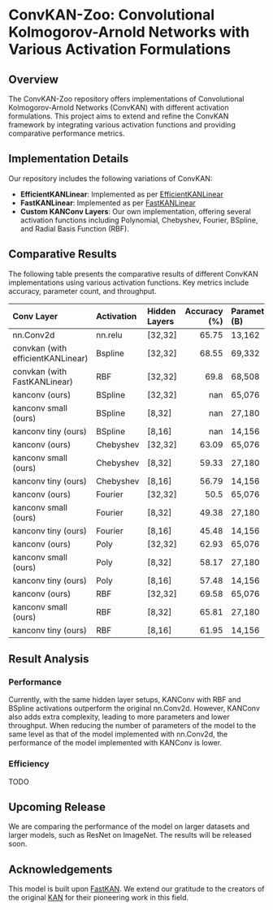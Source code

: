 # ConvKAN-Zoo: Convolutional Kolmogorov-Arnold Networks with Various Activation Formulations

## Overview

The ConvKAN-Zoo repository offers implementations of Convolutional Kolmogorov-Arnold Networks (ConvKAN) with different activation formulations. This project aims to extend and refine the ConvKAN framework by integrating various activation functions and providing comparative performance metrics.

## Implementation Details

Our repository includes the following variations of ConvKAN:
- **EfficientKANLinear**: Implemented as per [EfficientKANLinear](https://github.com/Blealtan/efficient-kan)
- **FastKANLinear**: Implemented as per [FastKANLinear](https://github.com/ZiyaoLi/fast-kan.git)
- **Custom KANConv Layers**: Our own implementation, offering several activation functions including Polynomial, Chebyshev, Fourier, BSpline, and Radial Basis Function (RBF).

## Comparative Results

The following table presents the comparative results of different ConvKAN implementations using various activation functions. Key metrics include accuracy, parameter count, and throughput.

<!-- results table start -->
| Conv Layer                        | Activation   | Hidden Layers    |   Accuracy (%) | Parameters (B)   |   Throughput (image/s) |
|:----------------------------------|:-------------|:-----------------|---------------:|:-----------------|-----------------------:|
| nn.Conv2d                         | nn.relu      | [32,32]          |          65.75 | 13,162           |                    nan |
| convkan (with efficientKANLinear) | Bspline      | [32,32]          |          68.55 | 69,332           |                    nan |
| convkan (with FastKANLinear)      | RBF          | [32,32]          |          69.8  | 68,508           |                    nan |
| kanconv (ours)                    | BSpline      | [32,32]          |         nan    | 65,076           |                    nan |
| kanconv small (ours)              | BSpline      | [8,32]           |         nan    | 27,180           |                    nan |
| kanconv tiny (ours)               | BSpline      | [8,16]           |         nan    | 14,156           |                    nan |
| kanconv (ours)                    | Chebyshev    | [32,32]          |          63.09 | 65,076           |                    nan |
| kanconv small (ours)              | Chebyshev    | [8,32]           |          59.33 | 27,180           |                    nan |
| kanconv tiny (ours)               | Chebyshev    | [8,16]           |          56.79 | 14,156           |                    nan |
| kanconv (ours)                    | Fourier      | [32,32]          |          50.5  | 65,076           |                    nan |
| kanconv small (ours)              | Fourier      | [8,32]           |          49.38 | 27,180           |                    nan |
| kanconv tiny (ours)               | Fourier      | [8,16]           |          45.48 | 14,156           |                    nan |
| kanconv (ours)                    | Poly         | [32,32]          |          62.93 | 65,076           |                    nan |
| kanconv small (ours)              | Poly         | [8,32]           |          58.17 | 27,180           |                    nan |
| kanconv tiny (ours)               | Poly         | [8,16]           |          57.48 | 14,156           |                    nan |
| kanconv (ours)                    | RBF          | [32,32]          |          69.58 | 65,076           |                    nan |
| kanconv small (ours)              | RBF          | [8,32]           |          65.81 | 27,180           |                    nan |
| kanconv tiny (ours)               | RBF          | [8,16]           |          61.95 | 14,156           |                    nan |
<!-- results table end -->

## Result Analysis

### Performance

Currently, with the same hidden layer setups, KANConv with RBF and BSpline activations outperform the original nn.Conv2d. However, KANConv also adds extra complexity, leading to more parameters and lower throughput. When reducing the number of parameters of the model to the same level as that of the model implemented with nn.Conv2d, the performance of the model implemented with KANConv is lower.

### Efficiency

TODO

## Upcoming Release

We are comparing the performance of the model on larger datasets and larger models, such as ResNet on ImageNet. The results will be released soon.

## Acknowledgements

This model is built upon [FastKAN](https://github.com/ZiyaoLi/fast-kan.git). We extend our gratitude to the creators of the original [KAN](https://github.com/KindXiaoming/pykan) for their pioneering work in this field.

